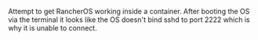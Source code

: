 Attempt to get RancherOS working inside a container.  After booting the OS via the terminal it looks like the OS doesn't bind sshd to port 2222 which is why it is unable to connect.
